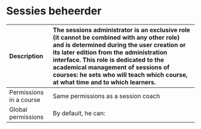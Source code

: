 # Sessies beheerder

| Description | The sessions administrator is an exclusive role \(it cannot be combined with any other role\) and is determined during the user creation or its later edition from the administration interface. This role is dedicated to the academical management of sessions of courses: he sets who will teach which course, at what time and to which learners. |
| :--- | :--- |
| Permissions in a course | Same permissions as a session coach |
| Global permissions | By default, he can: |

